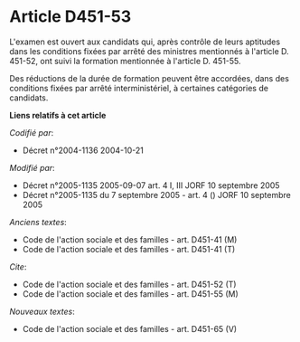 # Article D451-53

L'examen est ouvert aux candidats qui, après contrôle de leurs aptitudes dans les conditions fixées par arrêté des ministres
mentionnés à l'article D. 451-52, ont suivi la formation mentionnée à l'article D. 451-55.

Des réductions de la durée de formation peuvent être accordées, dans des conditions fixées par arrêté interministériel, à
certaines catégories de candidats.

**Liens relatifs à cet article**

_Codifié par_:

  - Décret n°2004-1136 2004-10-21

_Modifié par_:

  - Décret n°2005-1135 2005-09-07 art. 4 I, III JORF 10 septembre 2005
  - Décret n°2005-1135 du 7 septembre 2005 - art. 4 () JORF 10 septembre 2005

_Anciens textes_:

  - Code de l'action sociale et des familles - art. D451-41 (M)
  - Code de l'action sociale et des familles - art. D451-41 (T)

_Cite_:

  - Code de l'action sociale et des familles - art. D451-52 (T)
  - Code de l'action sociale et des familles - art. D451-55 (M)

_Nouveaux textes_:

  - Code de l'action sociale et des familles - art. D451-65 (V)

